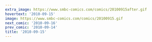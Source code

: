 ```yaml
---
extra_image: https://www.smbc-comics.com/comics/20100915after.gif
hovertext: '2010-09-15'
image: https://www.smbc-comics.com/comics/20100915.gif
next_comic: '2010-09-16'
prev_comic: '2010-09-14'
title: '2010-09-15'
---
```



